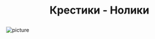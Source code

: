 
<h1><p style="text-align: center;">Крестики - Нолики</p></h1>


![picture](https://www.compgramotnost.ru/wp-content/uploads/2019/04/krestiki-noliki-onlajn.jpg)